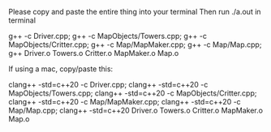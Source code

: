 Please copy and paste the entire thing into your terminal
Then run ./a.out in terminal


g++ -c Driver.cpp;
g++ -c MapObjects/Towers.cpp;
g++ -c MapObjects/Critter.cpp;
g++ -c Map/MapMaker.cpp;
g++ -c Map/Map.cpp;
g++ Driver.o Towers.o Critter.o MapMaker.o Map.o

If using a mac, copy/paste this:

clang++ -std=c++20 -c Driver.cpp;
clang++ -std=c++20 -c MapObjects/Towers.cpp;
clang++ -std=c++20 -c MapObjects/Critter.cpp;
clang++ -std=c++20 -c Map/MapMaker.cpp;
clang++ -std=c++20 -c Map/Map.cpp;
clang++ -std=c++20 Driver.o Towers.o Critter.o MapMaker.o Map.o